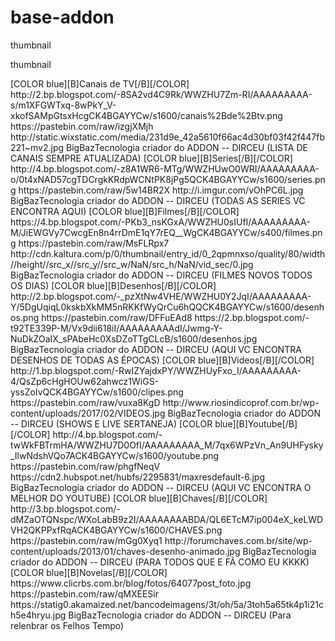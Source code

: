 # base-addon
<layouttype>thumbnail</layouttype>

<?xml version="1.0" encoding="UTF-8" standalone="no" ?>
<layoutype>thumbnail</layoutype>

<channels>






<channel>
<name>[COLOR blue][B]Canais de TV[/B][/COLOR]</name>
<thumbnail>http://2.bp.blogspot.com/-8SA2vd4C9Rk/WWZHU7Zm-RI/AAAAAAAAA-s/m1XFGWTxq-8wPkY_V-xkofSAMpGtsxHcgCK4BGAYYCw/s1600/canais%2Bde%2Btv.png</thumbnail>
<externallink>https://pastebin.com/raw/izgjXMjh</externallink>
<fanart>http://static.wixstatic.com/media/231d9e_42a5610f66ac4d30bf03f42f447fb221~mv2.jpg</fanart>
<info>BigBazTecnologia criador do ADDON -- DIRCEU (LISTA DE CANAIS SEMPRE ATUALIZADA)</info>
</channel>

<channel>
<name>[COLOR blue][B]Series[/B][/COLOR]</name>
<thumbnail>http://4.bp.blogspot.com/-z8A1WR6-MTg/WWZHUwO0WRI/AAAAAAAAA-o/0t4xNAD57cgTDCrgkKRdpWCNtPK8jPg5QCK4BGAYYCw/s1600/series.png</thumbnail>
<externallink>https://pastebin.com/raw/5w14BR2X</externallink>
<fanart>http://i.imgur.com/vOhPC6L.jpg</fanart>
<info>BigBazTecnologia criador do ADDON -- DIRCEU (TODAS AS SERIES VC ENCONTRA AQUI)</info>
</channel>


<channel>
<name>[COLOR blue][B]Filmes[/B][/COLOR]</name>
<thumbnail>https://4.bp.blogspot.com/-PKb3_nsKGxA/WWZHU0sIUfI/AAAAAAAAA-M/JiEWGVy7CwcgEn8n4rrDmE1qY7rEQ__WgCK4BGAYYCw/s400/filmes.png</thumbnail>
<externallink>https://pastebin.com/raw/MsFLRpx7</externallink>
<fanart>http://cdn.kaltura.com/p/0/thumbnail/entry_id/0_2qpmnxso/quality/80/width//height//src_x//src_y//src_w/NaN/src_h/NaN/vid_sec/0.jpg</fanart>
<info>BigBazTecnologia criador do ADDON -- DIRCEU (FILMES NOVOS TODOS OS DIAS)</info>
</channel>




<channel>
<name>[COLOR blue][B]Desenhos[/B][/COLOR]</name>
<thumbnail>http://2.bp.blogspot.com/-_pzXtNw4VHE/WWZHU0Y2JqI/AAAAAAAAA-Y/5DgUqiqL0kskbXkMM5nRKKfWyQrCu6hQQCK4BGAYYCw/s1600/desenhos.png</thumbnail>
<externallink>https://pastebin.com/raw/DFFuEAd8</externallink>
<fanart>https://2.bp.blogspot.com/-t92TE339P-M/Vx9dii618iI/AAAAAAAAAdI/Jwmg-Y-NuDkZOaIX_sPAbeHc0XsDZoTTgCLcB/s1600/desenhos.jpg</fanart>
<info>BigBazTecnologia criador do ADDON -- DIRCEU (AQUI VC ENCONTRA DESENHOS DE TODAS AS ÉPOCAS) </info>
</channel>


<channel>
<name>[COLOR blue][B]Videos[/B][/COLOR]</name>
<thumbnail>http://1.bp.blogspot.com/-RwIZYajdxPY/WWZHUyFxo_I/AAAAAAAAA-4/QsZp6cHgHOUw62ahwcz1WiGS-yssZoIvQCK4BGAYYCw/s1600/clipes.png</thumbnail>
<externallink>https://pastebin.com/raw/vuxa8KgD</externallink>
<fanart>http://www.riosindicoprof.com.br/wp-content/uploads/2017/02/VIDEOS.jpg</fanart>
<info>BigBazTecnologia criador do ADDON -- DIRCEU (SHOWS E LIVE SERTANEJA)</info>
</channel>




<channel>
<name>[COLOR blue][B]Youtube[/B][/COLOR]</name>
<thumbnail>http://4.bp.blogspot.com/-twWkFBTrmHA/WWZHU7D0OfI/AAAAAAAAA_M/7qx6WPzVn_An9UHFysky_IlwNdshVQo7ACK4BGAYYCw/s1600/youtube.png</thumbnail>
<externallink>https://pastebin.com/raw/phgfNeqV</externallink>
<fanart>https://cdn2.hubspot.net/hubfs/2295831/maxresdefault-6.jpg</fanart>
<info>BigBazTecnologia criador do ADDON -- DIRCEU (AQUI VC ENCONTRA O MELHOR DO YOUTUBE)</info>
</channel>

<channel>
<name>[COLOR blue][B]Chaves[/B][/COLOR]</name>
<thumbnail>http://3.bp.blogspot.com/-dMZaOTQNspc/WXoLabB9z2I/AAAAAAAABDA/QL6ETcM7ip004eX_keLWDVH2QKPPxfRqACK4BGAYYCw/s1600/CHAVES.png</thumbnail>
<externallink>https://pastebin.com/raw/mGg0Xyq1</externallink>
<fanart>http://forumchaves.com.br/site/wp-content/uploads/2013/01/chaves-desenho-animado.jpg</fanart>
<info>BigBazTecnologia criador do ADDON -- DIRCEU (PARA TODOS QUE E FÃ COMO EU KKKK) </info>
</channel>


<channel>
<name>[COLOR blue][B]Novelas[/B][/COLOR]</name>
<thumbnail>https://www.clicrbs.com.br/blog/fotos/64077post_foto.jpg</thumbnail>
<externallink>https://pastebin.com/raw/qMXEESir</externallink>
<fanart>https://statig0.akamaized.net/bancodeimagens/3t/oh/5a/3toh5a65tk4p1i21ch5e4hryu.jpg</fanart>
<info>BigBazTecnologia criador do ADDON -- DIRCEU (Para relenbrar os Felhos Tempo) </info>
</channel>


</channels>
